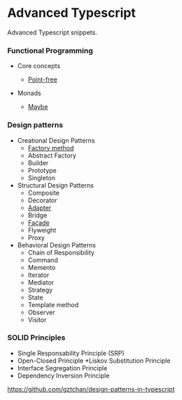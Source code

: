 # Advanced Typescript

Advanced Typescript snippets.

### Functional Programming

* Core concepts
  * [Point-free](./functional-programming/point-free/point-free.md)
  
* Monads
  * [Maybe](./functional-programming/monads/maybe/index.html)

### Design patterns

* Creational Design Patterns
    * [Factory method](./design-patterns/creational-design-patterns/factory-method.html)
    * Abstract Factory
    * Builder
    * Prototype
    * Singleton
* Structural Design Patterns
    * Composite
    * Decorator
    * [Adapter](./design-patterns/structural-design-patterns/adapter.html)
    * Bridge
    * [Façade](./design-patterns/structural-design-patterns/facade.html)
    * Flyweight
    * Proxy
* Behavioral Design Patterns
    * Chain of Responsibility
    * Command
    * Memento
    * Iterator
    * Mediator
    * Strategy
    * State
    * Template method
    * Observer
    * Visitor 
    
### SOLID Principles

* Single Responsability Principle (SRP)
* Open-Closed Principle
*Liskov Substitution Principle
* Interface Segregation Principle
* Dependency Inversion Principle



https://github.com/gztchan/design-patterns-in-typescript